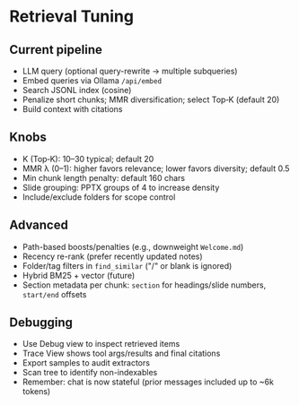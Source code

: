 # Retrieval Tuning

## Current pipeline
- LLM query (optional query-rewrite → multiple subqueries)
- Embed queries via Ollama `/api/embed`
- Search JSONL index (cosine)
- Penalize short chunks; MMR diversification; select Top‑K (default 20)
- Build context with citations

## Knobs
- K (Top‑K): 10–30 typical; default 20
- MMR λ (0–1): higher favors relevance; lower favors diversity; default 0.5
- Min chunk length penalty: default 160 chars
- Slide grouping: PPTX groups of 4 to increase density
- Include/exclude folders for scope control

## Advanced
- Path-based boosts/penalties (e.g., downweight `Welcome.md`)
- Recency re-rank (prefer recently updated notes)
- Folder/tag filters in `find_similar` ("/" or blank is ignored)
- Hybrid BM25 + vector (future)
- Section metadata per chunk: `section` for headings/slide numbers, `start/end` offsets

## Debugging
- Use Debug view to inspect retrieved items
- Trace View shows tool args/results and final citations
- Export samples to audit extractors
- Scan tree to identify non-indexables
- Remember: chat is now stateful (prior messages included up to ~6k tokens)

